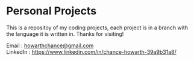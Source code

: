 # Personal Projects
This is a repositoy of my coding projects, each project is in a branch with the language it is written in.
Thanks for visiting!  
  
Email : howarthchance@gmail.com  
LinkedIn : https://www.linkedin.com/in/chance-howarth-39a9b31a8/
